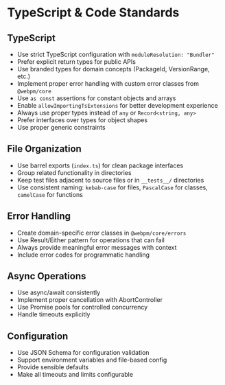 # TypeScript & Code Standards

## TypeScript
- Use strict TypeScript configuration with `moduleResolution: "Bundler"`
- Prefer explicit return types for public APIs
- Use branded types for domain concepts (PackageId, VersionRange, etc.)
- Implement proper error handling with custom error classes from `@webpm/core`
- Use `as const` assertions for constant objects and arrays
- Enable `allowImportingTsExtensions` for better development experience
- Always use proper types instead of `any` or `Record<string, any>`
- Prefer interfaces over types for object shapes
- Use proper generic constraints

## File Organization
- Use barrel exports (`index.ts`) for clean package interfaces
- Group related functionality in directories
- Keep test files adjacent to source files or in `__tests__/` directories
- Use consistent naming: `kebab-case` for files, `PascalCase` for classes, `camelCase` for functions

## Error Handling
- Create domain-specific error classes in `@webpm/core/errors`
- Use Result/Either pattern for operations that can fail
- Always provide meaningful error messages with context
- Include error codes for programmatic handling

## Async Operations
- Use async/await consistently
- Implement proper cancellation with AbortController
- Use Promise pools for controlled concurrency
- Handle timeouts explicitly

## Configuration
- Use JSON Schema for configuration validation
- Support environment variables and file-based config
- Provide sensible defaults
- Make all timeouts and limits configurable
